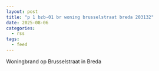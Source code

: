 ```yaml
---
layout: post
title: "p 1 bzb-01 br woning brusselstraat breda 203132"
date: 2025-08-06
categories: 
  - rss
tags: 
  - feed
---
```


Woningbrand op Brusselstraat in Breda
